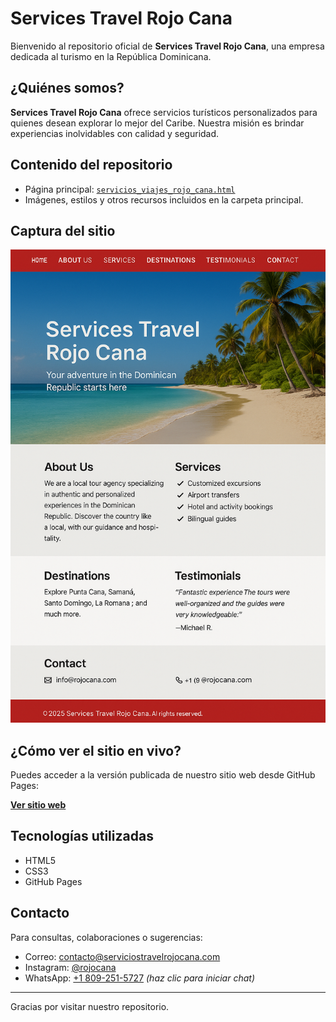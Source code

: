 # Services Travel Rojo Cana

Bienvenido al repositorio oficial de **Services Travel Rojo Cana**, una empresa dedicada al turismo en la República Dominicana.

## ¿Quiénes somos?

**Services Travel Rojo Cana** ofrece servicios turísticos personalizados para quienes desean explorar lo mejor del Caribe. Nuestra misión es brindar experiencias inolvidables con calidad y seguridad.

## Contenido del repositorio

- Página principal: [`servicios_viajes_rojo_cana.html`](servicios_viajes_rojo_cana.html)
- Imágenes, estilos y otros recursos incluidos en la carpeta principal.

## Captura del sitio

![Captura del sitio](Captura.png)

## ¿Cómo ver el sitio en vivo?

Puedes acceder a la versión publicada de nuestro sitio web desde GitHub Pages:

[**Ver sitio web**](https://serviciostr1.github.io/STRojo-Cana/servicios_viajes_rojo_cana.html)

## Tecnologías utilizadas

- HTML5
- CSS3
- GitHub Pages

## Contacto

Para consultas, colaboraciones o sugerencias:

- Correo: contacto@serviciostravelrojocana.com  
- Instagram: [@rojocana](https://instagram.com/rojocana)  
- WhatsApp: [+1 809-251-5727](https://wa.me/18092515727) *(haz clic para iniciar chat)*
---

Gracias por visitar nuestro repositorio.
